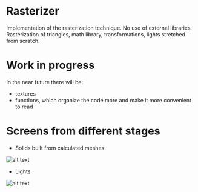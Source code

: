 # Rasterizer
Implementation of the rasterization technique. No use of external libraries. Rasterization of triangles, math library, transformations, lights stretched from scratch.

# Work in progress
In the near future there will be:
- textures
- functions, which organize the code more and make it more convenient to read

# Screens from different stages
- Solids built from calculated meshes

![alt text](https://i.ibb.co/nbnTYX0/to1.png)

- Lights

![alt text](https://i.ibb.co/sqQyxnz/to2.png)

